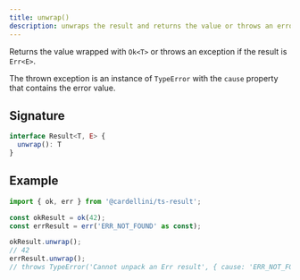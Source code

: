 ```yaml
---
title: unwrap()
description: unwraps the result and returns the value or throws an error
---
```


Returns the value wrapped with `Ok<T>` or throws an exception if the result
is `Err<E>`.

The thrown exception is an instance of `TypeError` with the `cause` property
that contains the error value.

## Signature

```typescript
interface Result<T, E> {
  unwrap(): T
}
```

## Example

```typescript
import { ok, err } from '@cardellini/ts-result';

const okResult = ok(42);
const errResult = err('ERR_NOT_FOUND' as const);

okResult.unwrap();
// 42
errResult.unwrap();
// throws TypeError('Cannot unpack an Err result', { cause: 'ERR_NOT_FOUND' })
```

